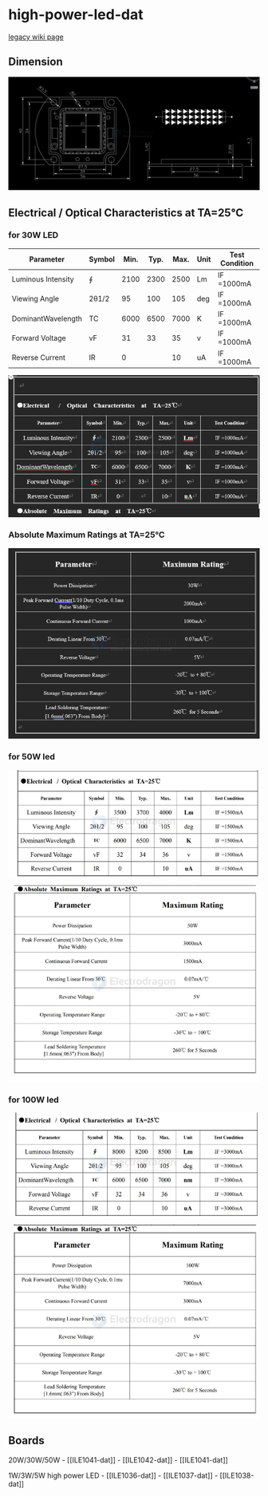 
# high-power-led-dat

[legacy wiki page](https://w.electrodragon.com/w/Category:LEDs#Another_general_info)



## Dimension 

![](2025-02-26-15-33-33.png)


## Electrical   /  Optical  Characteristics  at  TA=25℃


### for 30W LED 

| Parameter          | Symbol | Min. | Typ. | Max. | Unit | Test Condition |
| ------------------ | ------ | ---- | ---- | ---- | ---- | -------------- |
| Luminous Intensity | ∮      | 2100 | 2300 | 2500 | Lm   | IF =1000mA     |
| Viewing Angle      | 2θ1/2  | 95   | 100  | 105  | deg  | IF =1000mA     |
| DominantWavelength | TC     | 6000 | 6500 | 7000 | K    | IF =1000mA     |
| Forward Voltage    | vF     | 31   | 33   | 35   | v    | IF =1000mA     |
| Reverse Current    | IR     | 0    |      | 10   | uA   | IF =1000mA     |

![](2025-02-26-15-34-00.png)

### Absolute  Maximum  Ratings  at  TA=25℃

![](2025-02-26-15-34-46.png)

### for 50W led

![](2025-02-26-15-41-18.png)

![](2025-02-26-15-41-30.png)

### for 100W led 

![](2025-02-26-15-40-48.png)

![](2025-02-26-15-40-58.png)


## Boards 

20W/30W/50W - [[ILE1041-dat]] - [[ILE1042-dat]] - [[ILE1041-dat]]

1W/3W/5W high power LED - [[ILE1036-dat]] - [[ILE1037-dat]] - [[ILE1038-dat]]